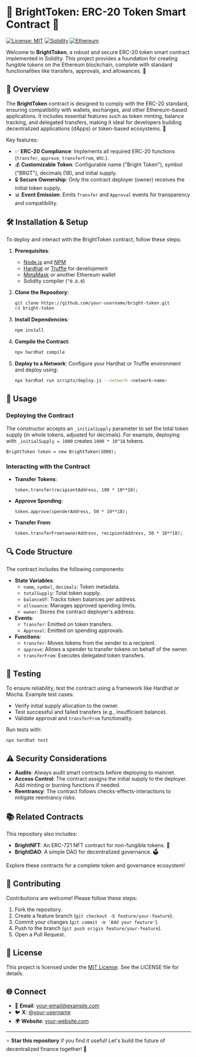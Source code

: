 # 🌟 BrightToken: ERC-20 Token Smart Contract 🚀

[![License: MIT](https://img.shields.io/badge/License-MIT-yellow.svg)](https://opensource.org/licenses/MIT)
[![Solidity](https://img.shields.io/badge/Solidity-%5E0.8.0-363636.svg)](https://soliditylang.org/)
[![Ethereum](https://img.shields.io/badge/Ethereum-Smart%20Contract-3C3C3D.svg)](https://ethereum.org/)

Welcome to **BrightToken**, a robust and secure ERC-20 token smart contract implemented in Solidity. This project provides a foundation for creating fungible tokens on the Ethereum blockchain, complete with standard functionalities like transfers, approvals, and allowances. 🎉

## 📖 Overview

The **BrightToken** contract is designed to comply with the ERC-20 standard, ensuring compatibility with wallets, exchanges, and other Ethereum-based applications. It includes essential features such as token minting, balance tracking, and delegated transfers, making it ideal for developers building decentralized applications (dApps) or token-based ecosystems. 🧠

Key features:
- ✅ **ERC-20 Compliance**: Implements all required ERC-20 functions (`transfer`, `approve`, `transferFrom`, etc.).
- 💰 **Customizable Token**: Configurable name ("Bright Token"), symbol ("BRGT"), decimals (18), and initial supply.
- 🔒 **Secure Ownership**: Only the contract deployer (owner) receives the initial token supply.
- 📊 **Event Emission**: Emits `Transfer` and `Approval` events for transparency and compatibility.

## 🛠️ Installation & Setup

To deploy and interact with the BrightToken contract, follow these steps:

1. **Prerequisites**:
   - [Node.js](https://nodejs.org/) and [NPM](https://www.npmjs.com/)
   - [Hardhat](https://hardhat.org/) or [Truffle](https://www.trufflesuite.com/) for development
   - [MetaMask](https://metamask.io/) or another Ethereum wallet
   - Solidity compiler (`^0.8.0`)

2. **Clone the Repository**:
   ```bash
   git clone https://github.com/your-username/bright-token.git
   cd bright-token
   ```

3. **Install Dependencies**:
   ```bash
   npm install
   ```

4. **Compile the Contract**:
   ```bash
   npx hardhat compile
   ```

5. **Deploy to a Network**:
   Configure your Hardhat or Truffle environment and deploy using:
   ```bash
   npx hardhat run scripts/deploy.js --network <network-name>
   ```

## 📜 Usage

### Deploying the Contract
The constructor accepts an `_initialSupply` parameter to set the total token supply (in whole tokens, adjusted for decimals). For example, deploying with `_initialSupply = 1000` creates `1000 * 10^18` tokens.

```solidity
BrightToken token = new BrightToken(1000);
```

### Interacting with the Contract
- **Transfer Tokens**:
  ```solidity
  token.transfer(recipientAddress, 100 * 10**18);
  ```
- **Approve Spending**:
  ```solidity
  token.approve(spenderAddress, 50 * 10**18);
  ```
- **Transfer From**:
  ```solidity
  token.transferFrom(ownerAddress, recipientAddress, 50 * 10**18);
  ```

## 🔍 Code Structure

The contract includes the following components:
- **State Variables**:
  - `name`, `symbol`, `decimals`: Token metadata.
  - `totalSupply`: Total token supply.
  - `balanceOf`: Tracks token balances per address.
  - `allowance`: Manages approved spending limits.
  - `owner`: Stores the contract deployer's address.
- **Events**:
  - `Transfer`: Emitted on token transfers.
  - `Approval`: Emitted on spending approvals.
- **Functions**:
  - `transfer`: Moves tokens from the sender to a recipient.
  - `approve`: Allows a spender to transfer tokens on behalf of the owner.
  - `transferFrom`: Executes delegated token transfers.

## 🧪 Testing

To ensure reliability, test the contract using a framework like Hardhat or Mocha. Example test cases:
- Verify initial supply allocation to the owner.
- Test successful and failed transfers (e.g., insufficient balance).
- Validate approval and `transferFrom` functionality.

Run tests with:
```bash
npx hardhat test
```

## ⚠️ Security Considerations
- **Audits**: Always audit smart contracts before deploying to mainnet.
- **Access Control**: The contract assigns the initial supply to the deployer. Add minting or burning functions if needed.
- **Reentrancy**: The contract follows checks-effects-interactions to mitigate reentrancy risks.

## 📚 Related Contracts
This repository also includes:
- **BrightNFT**: An ERC-721 NFT contract for non-fungible tokens. 🔮
- **BrightDAO**: A simple DAO for decentralized governance. 🗳️

Explore these contracts for a complete token and governance ecosystem!

## 🤝 Contributing
Contributions are welcome! Please follow these steps:
1. Fork the repository.
2. Create a feature branch (`git checkout -b feature/your-feature`).
3. Commit your changes (`git commit -m 'Add your feature'`).
4. Push to the branch (`git push origin feature/your-feature`).
5. Open a Pull Request.

## 📄 License
This project is licensed under the [MIT License](LICENSE). See the LICENSE file for details.

## 🌐 Connect
- 📧 **Email**: your-email@example.com
- 🐦 **X**: [@your-username](https://x.com/your-username)
- 🌍 **Website**: [your-website.com](https://your-website.com)

---

⭐ **Star this repository** if you find it useful! Let's build the future of decentralized finance together! 💪
